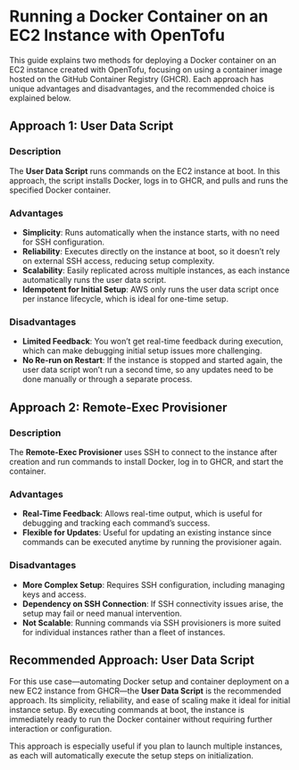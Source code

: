 # Running a Docker Container on an EC2 Instance with OpenTofu

This guide explains two methods for deploying a Docker container on an EC2 instance created with OpenTofu, focusing on using a container image hosted on the GitHub Container Registry (GHCR). Each approach has unique advantages and disadvantages, and the recommended choice is explained below.

## Approach 1: User Data Script

### Description
The **User Data Script** runs commands on the EC2 instance at boot. In this approach, the script installs Docker, logs in to GHCR, and pulls and runs the specified Docker container.

### Advantages
- **Simplicity**: Runs automatically when the instance starts, with no need for SSH configuration.
- **Reliability**: Executes directly on the instance at boot, so it doesn’t rely on external SSH access, reducing setup complexity.
- **Scalability**: Easily replicated across multiple instances, as each instance automatically runs the user data script.
- **Idempotent for Initial Setup**: AWS only runs the user data script once per instance lifecycle, which is ideal for one-time setup.

### Disadvantages
- **Limited Feedback**: You won’t get real-time feedback during execution, which can make debugging initial setup issues more challenging.
- **No Re-run on Restart**: If the instance is stopped and started again, the user data script won’t run a second time, so any updates need to be done manually or through a separate process.

## Approach 2: Remote-Exec Provisioner

### Description
The **Remote-Exec Provisioner** uses SSH to connect to the instance after creation and run commands to install Docker, log in to GHCR, and start the container.

### Advantages
- **Real-Time Feedback**: Allows real-time output, which is useful for debugging and tracking each command’s success.
- **Flexible for Updates**: Useful for updating an existing instance since commands can be executed anytime by running the provisioner again.

### Disadvantages
- **More Complex Setup**: Requires SSH configuration, including managing keys and access.
- **Dependency on SSH Connection**: If SSH connectivity issues arise, the setup may fail or need manual intervention.
- **Not Scalable**: Running commands via SSH provisioners is more suited for individual instances rather than a fleet of instances.

## Recommended Approach: User Data Script

For this use case—automating Docker setup and container deployment on a new EC2 instance from GHCR—the **User Data Script** is the recommended approach. Its simplicity, reliability, and ease of scaling make it ideal for initial instance setup. By executing commands at boot, the instance is immediately ready to run the Docker container without requiring further interaction or configuration.

This approach is especially useful if you plan to launch multiple instances, as each will automatically execute the setup steps on initialization.